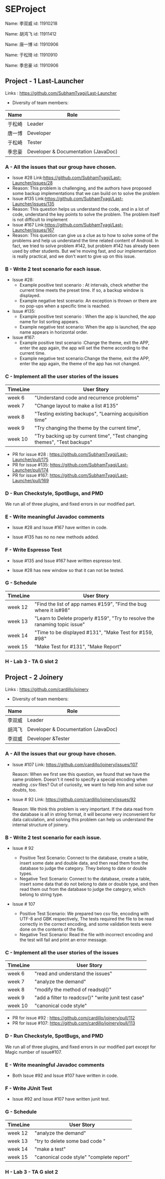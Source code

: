 # SEProject

Name: 李双威   id: 11910218

Name: 胡鸿飞   id: 11911412

Name: 唐一博   id: 11910906

Name: 于松琦   id: 11910910

Name: 季忠豪   id: 11910906

## Project - 1     Last-Launcher

Links : https://github.com/SubhamTyagi/Last-Launcher

- Diversity of team members:

| Name   | Role                                |
| ------ | ----------------------------------- |
| 于松崎 | Leader                              |
| 唐一博 | Developer                           |
| 于松崎 | Tester                              |
| 季忠豪 | Developer & Documentation (JavaDoc) |

###  A - All the issues that our group have chosen.

- Issue #28   Link:https://github.com/SubhamTyagi/Last-Launcher/issues/28
- Reason:  This problem is challenging, and the authors have proposed some backup implementations that we can build on to solve the problem
- Issue #135 Link:https://github.com/SubhamTyagi/Last-Launcher/issues/135
- Reason: This question helps us understand the code, and in a lot of code, understand the key points to solve the problem. The problem itself is not difficult to implement
- Issue #167 Link:https://github.com/SubhamTyagi/Last-Launcher/issues/167
- Reason: This question can give us a clue as to how to solve some of the problems and help us understand the time related content of Android. In fact, we tried to solve problem #142, but problem #142 has already been used by other students. But we're moving fast, and our implementation is really practical, and we don't want to give up on this issue.

### B - Write 2 test scenario for each issue.

- Issue #28:
  - Example positive test scenario : At intervals, check whether the current time meets the preset time. If so, a backup window is displayed.
  - Example negative test scenario: An exception is thrown or there are no pop-ups when a specific time is reached.
- Issue #135:
  - Example positive test scenario : When the app is launched, the app name for list sorting appears.
  - Example negative test scenario: When the app is launched, the app name appears in horizontal order.
- Issue #167:
  - Example positive test scenario :Change the theme, exit the APP, enter the app again, the app will set the theme according to the current time.
  - Example negative test scenario:Change the theme, exit the APP, enter the app again, the theme of the app has not changed.

### C - Implement all the user stories of the issues

| TimeLine | User Story                                                   |
| -------- | ------------------------------------------------------------ |
| week 6   | "Understand code and recurrence problems"                    |
| week 7   | "Change layout to make a list  #135"                         |
| week 8   | "Testing existing backups",  "Learning acquisition time"     |
| week 9   | "Try changing the theme by the current time",                |
| week 10  | "Try backing up by current time", "Test changing themes", "Test backups" |

- PR for issue #28 : https://github.com/SubhamTyagi/Last-Launcher/pull/175
- PR for issue #135: https://github.com/SubhamTyagi/Last-Launcher/pull/174
- PR for issue #167: https://github.com/SubhamTyagi/Last-Launcher/pull/169

### D - Run Checkstyle, SpotBugs, and PMD 

We run all of three plugins, and fixed errors in our modified part.

### E - Write meaningful Javadoc comments

- Issue #28 and Issue #167 have  written in code.

- Issue #135 has no no new methods added.

### F - Write  Espresso Test

- Issue #135 and Issue #167 have written espresso test.

- Issue #28 has new window so that it can not be tested.

### G - Schedule

| TimeLine | User Story                                                   |
| -------- | ------------------------------------------------------------ |
| week 12  | "Find the list of app names #159", "Find the bug where it is#98" |
| week 13  | "Learn to Delete properly #159", "Try to resolve the ranaming topic issue" |
| week 14  | "Time to be displayed #131",  "Make Test for #159, #98"      |
| week 15  | "Make Test for #131", "Make Report"                          |

### H - Lab 3 - TA G slot 2



## Project - 2    Joinery

Links : https://github.com/cardillo/joinery

- Diversity of team members:

| Name   | Role                                |
| ------ | ----------------------------------- |
| 李双威 | Leader                              |
| 胡鸿飞 | Developer & Documentation (JavaDoc) |
| 李双威 | Developer &Tester                   |

### A - All the issues that our group have chosen.

- Issue #107  Link: https://github.com/cardillo/joinery/issues/107

  Reason: When we first see this question, we found that we have the same problem. Doesn't it need to specify a special encoding when reading .csv files? Out of curiosity, we want to help him and solve our doubts, too.

- Issue # 92  Link: https://github.com/cardillo/joinery/issues/92

  Reason: We think this problem is very important. If the data read from the database is all in string format, it will become very inconvenient for data calculation, and solving this problem can help us understand the internal structure of joinery.

### B - Write 2 test scenario for each issue.

- Issue # 92	

  - Positive Test Scenario: Connect to the database, create a table, insert some date and double data, and then read them from the database to judge the category. They belong to date or double types.
  - Negative Test Scenario: Connect to the database, create a table, insert some data that do not belong to date or double type, and then read them out from the database to judge the category, which belong to string type.

- Issue # 107

  - Positive Test Scenario: We prepared two csv file, encoding with UTF-8 and GBK respectively, The tests required the file to be read correctly in the correct encoding, and some validation tests were done on the contents of the file.
  - Negative Test Scenario: Read the file with incorrect encoding and the test will fail and print an error message.


### C - Implement all the user stories of the issues

| TimeLine | User Story                                          |
| -------- | --------------------------------------------------- |
| week 6   | "read and understand the issues"                    |
| week 7   | "analyze the demand"                                |
| week 8   | "modify the method of readsql()"                    |
| week 9   | "add a filter to readcsv()" "write junit test case" |
| week 10  | "canonical code style"                              |

- PR for issue #92  : https://github.com/cardillo/joinery/pull/112
- PR for issue #107: https://github.com/cardillo/joinery/pull/113

### D - Run Checkstyle, SpotBugs, and PMD 

We run all of three plugins, and fixed errors in our modified part except for Magic number of issue#107.

### E - Write meaningful Javadoc comments

- Both Issue #92 and Issue #107 have  written in code.

### F - Write JUnit Test

- Issue #92 and Issue #107 have written junit test.


### G - Schedule

| TimeLine | User Story                               |
| -------- | ---------------------------------------- |
| week 12  | "analyze the demand"                     |
| week 13  | "try to delete some bad code "           |
| week 14  | "make a test"                            |
| week 15  | "canonical code style" "complete report" |

### H - Lab 3 - TA G slot 2



